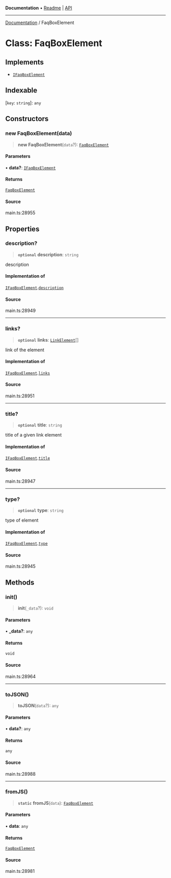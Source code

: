 **Documentation** • [Readme](../README.md) \| [API](../globals.md)

***

[Documentation](../README.md) / FaqBoxElement

# Class: FaqBoxElement

## Implements

- [`IFaqBoxElement`](../interfaces/IFaqBoxElement.md)

## Indexable

 \[`key`: `string`\]: `any`

## Constructors

### new FaqBoxElement(data)

> **new FaqBoxElement**(`data`?): [`FaqBoxElement`](FaqBoxElement.md)

#### Parameters

• **data?**: [`IFaqBoxElement`](../interfaces/IFaqBoxElement.md)

#### Returns

[`FaqBoxElement`](FaqBoxElement.md)

#### Source

main.ts:28955

## Properties

### description?

> **`optional`** **description**: `string`

description

#### Implementation of

[`IFaqBoxElement`](../interfaces/IFaqBoxElement.md).[`description`](../interfaces/IFaqBoxElement.md#description)

#### Source

main.ts:28949

***

### links?

> **`optional`** **links**: [`LinkElement`](LinkElement.md)[]

link of the element

#### Implementation of

[`IFaqBoxElement`](../interfaces/IFaqBoxElement.md).[`links`](../interfaces/IFaqBoxElement.md#links)

#### Source

main.ts:28951

***

### title?

> **`optional`** **title**: `string`

title of a given link element

#### Implementation of

[`IFaqBoxElement`](../interfaces/IFaqBoxElement.md).[`title`](../interfaces/IFaqBoxElement.md#title)

#### Source

main.ts:28947

***

### type?

> **`optional`** **type**: `string`

type of element

#### Implementation of

[`IFaqBoxElement`](../interfaces/IFaqBoxElement.md).[`type`](../interfaces/IFaqBoxElement.md#type)

#### Source

main.ts:28945

## Methods

### init()

> **init**(`_data`?): `void`

#### Parameters

• **\_data?**: `any`

#### Returns

`void`

#### Source

main.ts:28964

***

### toJSON()

> **toJSON**(`data`?): `any`

#### Parameters

• **data?**: `any`

#### Returns

`any`

#### Source

main.ts:28988

***

### fromJS()

> **`static`** **fromJS**(`data`): [`FaqBoxElement`](FaqBoxElement.md)

#### Parameters

• **data**: `any`

#### Returns

[`FaqBoxElement`](FaqBoxElement.md)

#### Source

main.ts:28981
